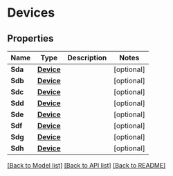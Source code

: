 # Devices

## Properties

Name | Type | Description | Notes
------------ | ------------- | ------------- | -------------
**Sda** | [**Device**](Device.md) |  | [optional] 
**Sdb** | [**Device**](Device.md) |  | [optional] 
**Sdc** | [**Device**](Device.md) |  | [optional] 
**Sdd** | [**Device**](Device.md) |  | [optional] 
**Sde** | [**Device**](Device.md) |  | [optional] 
**Sdf** | [**Device**](Device.md) |  | [optional] 
**Sdg** | [**Device**](Device.md) |  | [optional] 
**Sdh** | [**Device**](Device.md) |  | [optional] 

[[Back to Model list]](../README.md#documentation-for-models) [[Back to API list]](../README.md#documentation-for-api-endpoints) [[Back to README]](../README.md)


